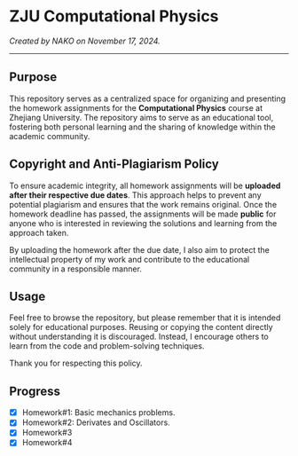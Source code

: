 # ZJU Computational Physics

*Created by NAKO on November 17, 2024.*

---

## Purpose

This repository serves as a centralized space for organizing and presenting the homework assignments for the **Computational Physics** course at Zhejiang University. The repository aims to serve as an educational tool, fostering both personal learning and the sharing of knowledge within the academic community.

## Copyright and Anti-Plagiarism Policy

To ensure academic integrity, all homework assignments will be **uploaded after their respective due dates**. This approach helps to prevent any potential plagiarism and ensures that the work remains original. Once the homework deadline has passed, the assignments will be made **public** for anyone who is interested in reviewing the solutions and learning from the approach taken.

By uploading the homework after the due date, I also aim to protect the intellectual property of my work and contribute to the educational community in a responsible manner.

## Usage

Feel free to browse the repository, but please remember that it is intended solely for educational purposes. Reusing or copying the content directly without understanding it is discouraged. Instead, I encourage others to learn from the code and problem-solving techniques.

Thank you for respecting this policy.
## Progress
- [x] Homework#1: Basic mechanics problems.
- [x] Homework#2: Derivates and Oscillators.
- [x] Homework#3
- [x] Homework#4
